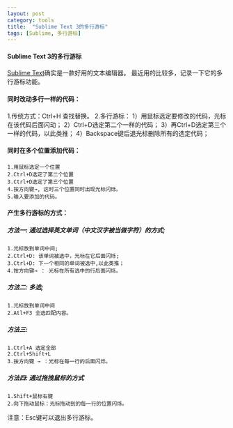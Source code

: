 ```yaml
---
layout: post
category: tools
title:  "Sublime Text 3的多行游标"
tags: [Sublime, 多行游标]
---
```

#### Sublime Text 3的多行游标

[Sublime Text](https://www.sublimetext.com/)确实是一款好用的文本编辑器。
最近用的比较多，记录一下它的多行游标功能。

#### 同时改动多行一样的代码：
1.传统方式：Ctrl+H 查找替换。
2.多行游标：
	1）用鼠标选定要修改的代码，光标在该代码后面闪动；
	2）Ctrl+D选定第二个一样的代码；
	3）再Ctrl+D选定第三个一样的代码，以此类推；
	4）Backspace键后退光标删除所有的选定代码；

#### 同时在多个位置添加代码：
	1.用鼠标选定一个位置
	2.Ctrl+D选定了第二个位置
	3.Ctrl+D选定了第三个位置
	4.按方向键→, 这时三个位置同时出现光标闪烁。
	5.输入要添加的代码。

#### 产生多行游标的方式：

##### 方法一: 通过选择英文单词（中文汉字被当做字符）的方式;
	1.光标放到单词中间;
	2.Ctrl+D: 该单词被选中，光标在它后面闪烁;
    3.Ctrl+D: 下一个相同的单词被选中,以此类推；
    4.按方向键→ ： 光标在所有选中的行后面闪烁。

##### 方法二: 多选;
	1.光标放到单词中间
	2.Atl+F3 全选匹配内容。

##### 方法三: 
    1.Ctrl+A 选定全部
    2.Ctrl+Shift+L
    3.按方向键 → ：光标在每一行的后面闪烁。

##### 方法四: 通过拖拽鼠标的方式
    1.Shift+鼠标右键
    2.向下拖动鼠标：光标拖动到的每一行的位置闪烁。


注意：Esc键可以退出多行游标。